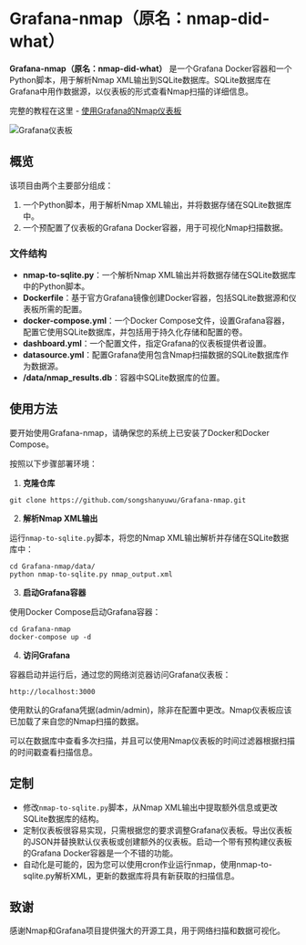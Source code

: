 # Grafana-nmap（原名：nmap-did-what）

**Grafana-nmap（原名：nmap-did-what）** 是一个Grafana Docker容器和一个Python脚本，用于解析Nmap XML输出到SQLite数据库。SQLite数据库在Grafana中用作数据源，以仪表板的形式查看Nmap扫描的详细信息。

完整的教程在这里 - [使用Grafana的Nmap仪表板](https://hackertarget.com/nmap-dashboard-with-grafana/)

![Grafana仪表板](https://hackertarget.com/images/nmap-grafana-dashboard.webp)

## 概览

该项目由两个主要部分组成：

1. 一个Python脚本，用于解析Nmap XML输出，并将数据存储在SQLite数据库中。
2. 一个预配置了仪表板的Grafana Docker容器，用于可视化Nmap扫描数据。

### 文件结构

- **nmap-to-sqlite.py**：一个解析Nmap XML输出并将数据存储在SQLite数据库中的Python脚本。
- **Dockerfile**：基于官方Grafana镜像创建Docker容器，包括SQLite数据源和仪表板所需的配置。
- **docker-compose.yml**：一个Docker Compose文件，设置Grafana容器，配置它使用SQLite数据库，并包括用于持久化存储和配置的卷。
- **dashboard.yml**：一个配置文件，指定Grafana的仪表板提供者设置。
- **datasource.yml**：配置Grafana使用包含Nmap扫描数据的SQLite数据库作为数据源。
- **/data/nmap_results.db**：容器中SQLite数据库的位置。

## 使用方法

要开始使用Grafana-nmap，请确保您的系统上已安装了Docker和Docker Compose。

按照以下步骤部署环境：

1. **克隆仓库**

```
git clone https://github.com/songshanyuwu/Grafana-nmap.git
```

2. **解析Nmap XML输出**

运行`nmap-to-sqlite.py`脚本，将您的Nmap XML输出解析并存储在SQLite数据库中：

```
cd Grafana-nmap/data/
python nmap-to-sqlite.py nmap_output.xml
```

3. **启动Grafana容器**

使用Docker Compose启动Grafana容器：

```
cd Grafana-nmap
docker-compose up -d
```

4. **访问Grafana**

容器启动并运行后，通过您的网络浏览器访问Grafana仪表板：

```
http://localhost:3000
```


使用默认的Grafana凭据(admin/admin)，除非在配置中更改。Nmap仪表板应该已加载了来自您的Nmap扫描的数据。

可以在数据库中查看多次扫描，并且可以使用Nmap仪表板的时间过滤器根据扫描的时间戳查看扫描信息。

## 定制

- 修改`nmap-to-sqlite.py`脚本，从Nmap XML输出中提取额外信息或更改SQLite数据库的结构。
- 定制仪表板很容易实现，只需根据您的要求调整Grafana仪表板。导出仪表板的JSON并替换默认仪表板或创建额外的仪表板。启动一个带有预构建仪表板的Grafana Docker容器是一个不错的功能。
- 自动化是可能的，因为您可以使用cron作业运行nmap，使用nmap-to-sqlite.py解析XML，更新的数据库将具有新获取的扫描信息。

## 致谢

感谢Nmap和Grafana项目提供强大的开源工具，用于网络扫描和数据可视化。
